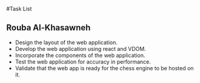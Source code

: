 #Task List

## Rouba Al-Khasawneh

* Design the layout of the web application.
* Develop the web application using react and VDOM.
* Incorporate the components of the web application.
* Test the web application for accuracy in performance.
* Validate that the web app is ready for the chess engine to be hosted on it.
